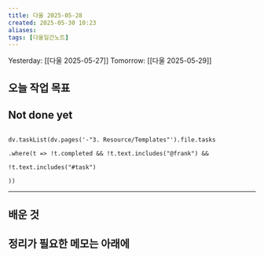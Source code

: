 ```yaml
---
title: 다울 2025-05-28
created: 2025-05-30 10:23
aliases: 
tags: [다울일간노트]
---
```



Yesterday: [[다울 2025-05-27]] 
Tomorrow: [[다울 2025-05-29]] 




## 오늘 작업 목표




## Not done yet

```dataviewjs

dv.taskList(dv.pages('-"3. Resource/Templates"').file.tasks

.where(t => !t.completed && !t.text.includes("@frank") &&

!t.text.includes("#task")

))

```

---

## 배운 것




## 정리가 필요한 메모는 아래에



